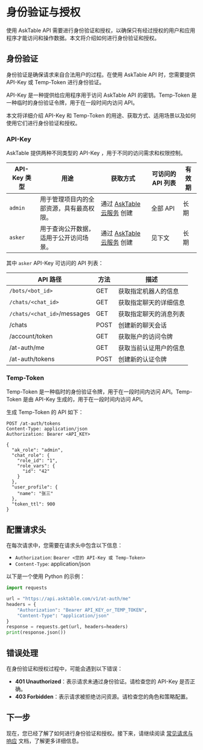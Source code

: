 # 身份验证与授权

使用 AskTable API 需要进行身份验证和授权，以确保只有经过授权的用户和应用程序才能访问和操作数据。本文将介绍如何进行身份验证和授权。

## 身份验证

身份验证是确保请求来自合法用户的过程。在使用 AskTable API 时，您需要提供 API-Key 或 Temp-Token 进行身份验证。

API-Key 是一种提供给应用程序用于访问 AskTable API 的密钥。Temp-Token 是一种临时的身份验证令牌，用于在一段时间内访问 API。

本文将详细介绍 API-Key 和 Temp-Token 的用途、获取方式、适用场景以及如何使用它们进行身份验证和授权。

###  API-Key  

AskTable 提供两种不同类型的 API-Key ，用于不同的访问需求和权限控制。

| API-Key  类型    | 用途                      | 获取方式                                             | 可访问的 API 列表                   | 有效期      |
|---------------|-------------------------|--------------------------------------------------|-----------------------------------|-------------|
| `admin`    | 用于管理项目内的全部资源，具有最高权限。    | 通过 [AskTable 云服务](https://cloud.asktable.com) 创建 | 全部 API                          | 长期        |
| `asker`    | 用于查询公开数据，适用于公开访问场景。 | 通过 [AskTable 云服务](https://cloud.asktable.com) 创建   | 见下文                             | 长期        |



其中 `asker` API-Key 可访问的 API 列表：

| API 路径 | 方法 | 描述 |
|---------|------|------|
|`/bots/<bot_id>` | GET | 获取指定机器人的信息 |
| `/chats/<chat_id>` | GET | 获取指定聊天的详细信息 |
| `/chats/<chat_id>`/messages | GET | 获取指定聊天的消息列表 |
| /chats | POST | 创建新的聊天会话 |
| /account/token | GET | 获取账户的访问令牌 |
| /at-auth/me | GET | 获取当前认证用户的信息 |
| /at-auth/tokens | POST | 创建新的认证令牌 |

### Temp-Token

Temp-Token 是一种临时的身份验证令牌，用于在一段时间内访问 API。Temp-Token 是由 API-Key 生成的，用于在一段时间内访问 API。

生成 Temp-Token 的 API 如下：

```http
POST /at-auth/tokens
Content-Type: application/json
Authorization: Bearer <API_KEY>

{
  "ak_role": "admin",
  "chat_role": {
    "role_id": "1",
    "role_vars": {
      "id": "42"
    }
  },
  "user_profile": {
    "name": "张三"
  },
  "token_ttl": 900
}
```


## 配置请求头

在每次请求中，您需要在请求头中包含以下信息：

- `Authorization`: `Bearer <您的 API-Key 或 Temp-Token>`
- `Content-Type`: application/json


以下是一个使用 Python 的示例：

```python
import requests

url = "https://api.asktable.com/v1/at-auth/me"
headers = {
    "Authorization": "Bearer API_KEY_or_TEMP_TOKEN",
    "Content-Type": "application/json"
}
response = requests.get(url, headers=headers)
print(response.json())
```


## 错误处理

在身份验证和授权过程中，可能会遇到以下错误：

- **401 Unauthorized**：表示请求未通过身份验证。请检查您的 API-Key 是否正确。
- **403 Forbidden**：表示请求被拒绝访问资源。请检查您的角色和策略配置。

## 下一步

现在，您已经了解了如何进行身份验证和授权。接下来，请继续阅读 [常见请求与响应](./common-requests-and-responses.md) 文档，了解更多详细信息。
